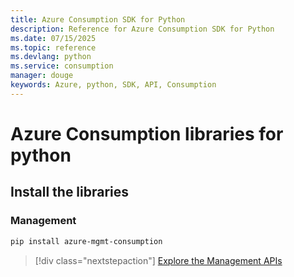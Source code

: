 ```yaml
---
title: Azure Consumption SDK for Python
description: Reference for Azure Consumption SDK for Python
ms.date: 07/15/2025
ms.topic: reference
ms.devlang: python
ms.service: consumption
manager: douge
keywords: Azure, python, SDK, API, Consumption
---
```

# Azure Consumption libraries for python

## Install the libraries


### Management

```bash
pip install azure-mgmt-consumption
```
> [!div class="nextstepaction"]
> [Explore the Management APIs](/python/api/azure-mgmt-consumption)